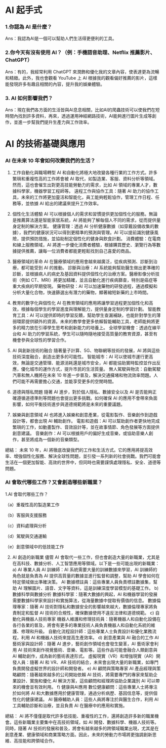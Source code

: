 # AI 起手式
### 1.你認為 AI 是什麼？
Ans：我認為AI是一個可以幫助人們生活得更便利的工具。

### 2.你今天有沒有使用 AI？（例：手機語音助理、Netflix 推薦影片、ChatGPT）
Ans：有的，我經常利用 ChatGPT 來潤飾和優化我的文章內容，使表達更為流暢和精緻。此外，我也會觀看 YouTube 上 AI 根據我的觀看偏好推薦的影片，這樣能發現許多有趣且相關的內容，提升我的娛樂體驗。

### 3. AI 如何影響我們？
Ans：現在我們各方面的生活皆與AI息息相關，比如AI的爬蟲技術可以使我們在短時間內找到許多資料，再來，透過運用神經網路技術，AI能夠進行圖片生成等創作，並進一步幫我們提升生產力與工作效率。

# AI 的技術基礎與應用
### AI 在未來 10 年會如何改變我們的生活？
1. 工作自動化與職場轉型
AI 和自動化將極大地改變各種行業的工作方式。許多繁瑣和重複性高的工作將會被 AI 取代，如製造業、客服、資料分析等領域。然而，這也會催生出對更高技能勞動力的需求，比如 AI 領域的專業人才，數據科學家，機器學習工程師等。
遠程工作與協作工具：隨著 AI 助力的協作工具，未來的工作將更加靈活和智能化，員工能夠輕鬆協作，管理工作日程、任務等，並依據 AI 給出的建議來提升工作效率。

2. 個性化生活體驗
AI 可以根據個人的需求和習慣提供更加個性化的服務。無論是推薦算法還是智能家居系統，AI 將能夠了解每個人不同的需求，從而提供量身定制的解決方案。
健康管理：透過 AI 分析健康數據（如穿戴設備收集的數據），我們的健康狀況可以得到更精準的預測與管理。AI 可以提前識別健康風險，提供預防措施，並協助制定個性化的健身與飲食計劃。
消費體驗：在電商和線上服務領域，AI 將進一步優化消費者體驗，根據購買歷史、瀏覽行為等數據提供推薦，讓每一位消費者都能更輕鬆找到自己喜愛的商品。

3. 醫療領域的革命
AI 在醫療領域的應用會越來越廣泛，從疾病預測、診斷到治療，都可能受到 AI 的推動。
診斷與治療：AI 系統能夠幫助醫生做出更準確的診斷，並根據病人的病史及基因資料提供個性化的治療方案。醫療影像分析技術（例如 CT、MRI）將更加精確，並且自動化進行疾病篩查，特別是癌症等重大疾病的早期發現。
藥物研發：AI 可以加速藥物的研發過程，通過模擬和分析大量化合物，快速篩選出有潛力的藥物，顯著縮短新藥的上市時間。

4. 教育的數字化與個性化
AI 在教育領域的應用將讓學習過程更加個性化和高效，根據每個學生的學習進度與理解能力，提供量身定制的學習計劃。
智能教育工具：AI 可以提供即時的學習反饋，幫助學生查漏補缺，也能針對學生的薄弱環節提供額外的資源。未來的教學會更多依賴智能輔助工具，老師能夠將更多的精力放在引導學生思考和創新能力的培養上。
全球學習機會：透過在線平台和 AI 助力的學習系統，學生可以隨時隨地接受高質量的教育資源，甚至有機會參與全球性的學習合作。

5. AI 與創新技術的融合
隨著量子計算、5G、物聯網等技術的發展，AI 將與這些技術深度融合，創造出更多的可能性。
智能城市：AI 可以使城市運行更高效，無論是交通管理、能源消耗還是城市安全，AI 都能協助實時監控並作出反應，優化城市的運作方式，提升市民的生活質量。
無人駕駛與物流：自動駕駛汽車和無人機將在未來 10 年進一步普及，解決交通擁堵和物流效率問題。人們可能不再需要擔心交通，並能享受更多的空閒時間。

6. 道德與隱私問題
隨著 AI 進步，對於個人隱私、數據安全以及 AI 是否能夠正確遵循道德準則等問題也會提出更多挑戰。如何確保 AI 的應用不會帶來負面影響，如何平衡技術進步與道德規範將是未來的重要議題。

7. 娛樂與創意領域
AI 也將進入娛樂和創意產業，從電影製作、音樂創作到遊戲設計等，都會出現 AI 輔助創作。
電影和遊戲：AI 可以幫助創作者更快地完成繁瑣的工作，如動畫製作、音效設計等，並在故事情節、角色發展等方面提供創意建議。
音樂創作：AI 可以根據用戶的偏好生成音樂，或協助音樂人創作，甚至將成為一個新的音樂類型。

總結：
未來 10 年，AI 將徹底改變我們的工作和生活方式。它的應用將提高效率、增強個性化服務、解決全球性問題，並引發一系列新的社會挑戰。我們可能會生活在一個更加智能、高效的世界中，但同時也需要謹慎處理隱私、安全、道德等問題。

### AI 會取代哪些工作？又會創造哪些新職業？
1.AI 會取代哪些工作？

（a）重複性高的製造業工作

（b）客服與支援服務

（c）資料處理與分析

（d）駕駛與交通運輸

（e）創意領域中的低技能工作

2. AI 創造的新職業
儘管 AI 會取代一些工作，但也會創造大量的新職業，尤其是在高科技、數據分析、人工智慧應用等領域。以下是一些可能出現的新職業：
a) AI 專業人員
AI 訓練師：AI 系統需要大量的訓練數據來學習，AI 訓練師的角色就是負責為 AI 提供高質量的數據並進行監督和調整，幫助 AI 學會如何在特定領域做出準確決策。
AI 數據標註員：這些專業人員負責標註數據集，幫助 AI 理解圖片、語音、文字等資料，這是訓練深度學習模型的基礎工作。
b) 數據科學與數據分析
數據科學家：隨著大數據的興起，AI 和機器學習的發展需要數據科學家來設計和實施算法，從海量數據中提取有價值的信息。
數據倫理專家：隨著 AI 技術對隱私和數據安全的影響越來越大，數據倫理專家將負責制定和監督 AI 技術的合規性，確保數據使用不違反法律和道德規範。
c) 自動化與機器人技術專家
機器人維護和修理技術員：隨著機器人和自動化設備在各行各業的普及，將會有更多的專業技術人員負責機器人和自動化系統的維護、修理和升級。
自動化流程設計師：這些專業人士負責設計和優化業務流程，利用 AI 和機器人技術來提高生產效率。
d) 創意產業與 AI 融合的工作
AI 藝術家與設計師：隨著 AI 進步，藝術創作領域也會發生變革，AI 藝術家會利用 AI 技術來創作視覺藝術、音樂、電影等。這些作品可能會融合人類創意與 AI 輔助創作，成為新的藝術表達形式。
虛擬現實（VR）和增強現實（AR）開發人員：隨著 AI 和 VR、AR 技術的結合，未來會出現大量的新職業，如專門負責開發虛擬世界的設計師和開發者。
e) AI 顧問與策略專家
AI 產品經理與策略顧問：隨著越來越多的公司開始依賴 AI 技術，將需要專門的專家來幫助企業設計、實施和優化 AI 解決方案，這些顧問和經理將協助企業識別 AI 可以帶來的機會並有效利用。
f) 健康與AI應用
數位健康顧問：這些專業人士將專注於如何將 AI 和大數據應用於健康管理，通過分析病歷、基因信息等，提供個性化的健康建議。
AI 醫療輔助人員：這些人員將專注於與醫生合作，利用 AI 工具輔助診斷和治療，並且負責 AI 在醫療中的應用和實施。

總結：
AI 將不僅僅是取代許多低技能、重複性的工作，還將創造許多新的職業機會。這些新職業主要集中在高技術領域，如 AI 開發、數據科學、機器人技術等。同時，隨著 AI 技術的發展和普及，將會有越來越多的跨領域職業出現，尤其是在創意產業、健康領域和商業策略方面。因此，未來的勞動力市場將更強調創新思維、高技能和跨領域合作。
